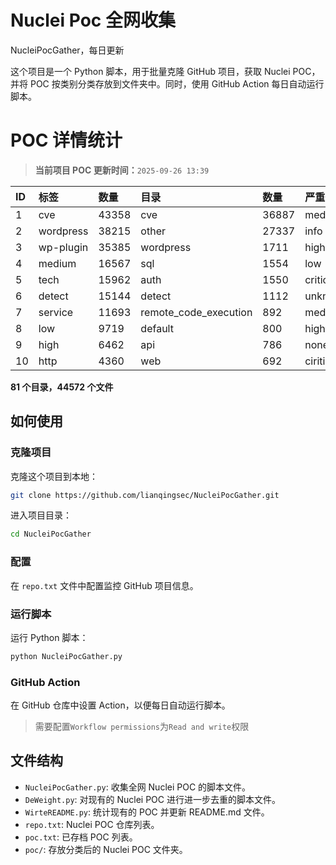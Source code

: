 # Nuclei Poc 全网收集
NucleiPocGather，每日更新

这个项目是一个 Python 脚本，用于批量克隆 GitHub 项目，获取 Nuclei POC，并将 POC 按类别分类存放到文件夹中。同时，使用 GitHub Action 每日自动运行脚本。
# POC 详情统计

> **当前项目 POC 更新时间：**`2025-09-26 13:39`

| ID | 标签      | 数量 | 目录       | 数量 | 严重性   | 数量 |
|:---| :-------- | :--- | :--------- | :--- | :------- | :--- |
| 1 | cve | 43358 | cve | 36887 | medium | 23420 |
| 2 | wordpress | 38215 | other | 27337 | info | 22132 |
| 3 | wp-plugin | 35385 | wordpress | 1711 | high | 14339 |
| 4 | medium | 16567 | sql | 1554 | low | 11025 |
| 5 | tech | 15962 | auth | 1550 | critical | 8361 |
| 6 | detect | 15144 | detect | 1112 | unknown | 110 |
| 7 | service | 11693 | remote_code_execution | 892 | meduim | 4 |
| 8 | low | 9719 | default | 800 | hight | 3 |
| 9 | high | 6462 | api | 786 | none | 1 |
| 10 | http | 4360 | web | 692 | ciritical | 1 |

**81 个目录，44572 个文件**
## 如何使用

### 克隆项目

克隆这个项目到本地：

```bash
git clone https://github.com/lianqingsec/NucleiPocGather.git
```

进入项目目录：

```bash
cd NucleiPocGather
```

### 配置

在 `repo.txt` 文件中配置监控 GitHub 项目信息。

### 运行脚本

运行 Python 脚本：

```bash
python NucleiPocGather.py
```

### GitHub Action

在 GitHub 仓库中设置 Action，以便每日自动运行脚本。

> 需要配置`Workflow permissions`为`Read and write`权限

## 文件结构

- `NucleiPocGather.py`: 收集全网 Nuclei POC 的脚本文件。
- `DeWeight.py`: 对现有的 Nuclei POC 进行进一步去重的脚本文件。
- `WirteREADME.py`: 统计现有的 POC 并更新 README.md 文件。
- `repo.txt`: Nuclei POC 仓库列表。
- `poc.txt`: 已存档 POC 列表。
- `poc/`: 存放分类后的 Nuclei POC 文件夹。

